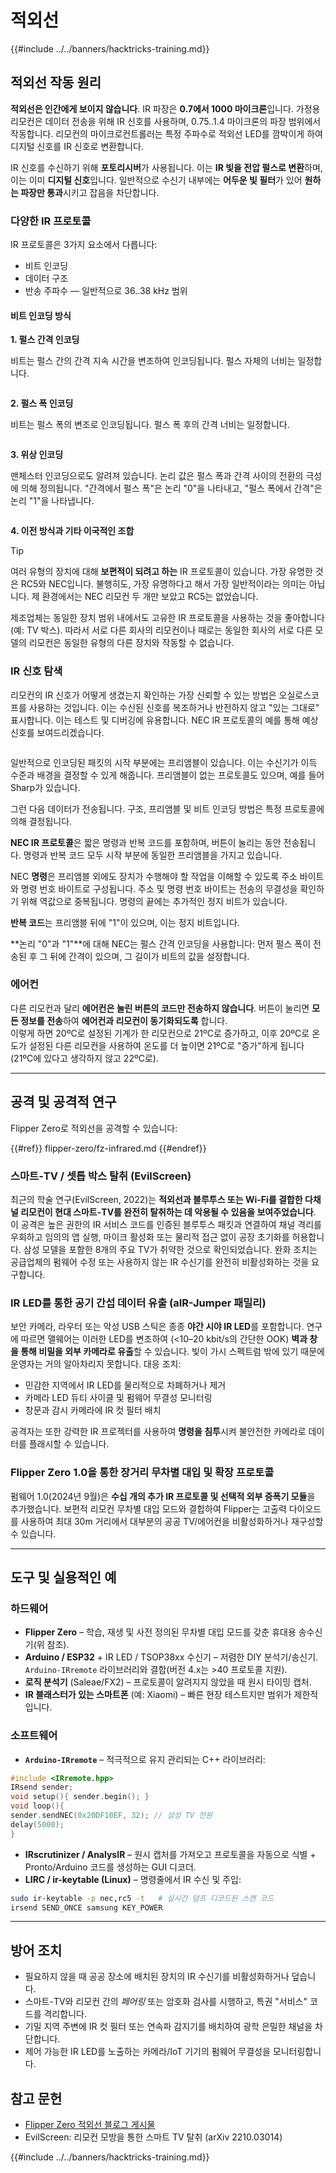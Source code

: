 # 적외선

{{#include ../../banners/hacktricks-training.md}}

## 적외선 작동 원리 <a href="#how-the-infrared-port-works" id="how-the-infrared-port-works"></a>

**적외선은 인간에게 보이지 않습니다**. IR 파장은 **0.7에서 1000 마이크론**입니다. 가정용 리모컨은 데이터 전송을 위해 IR 신호를 사용하며, 0.75..1.4 마이크론의 파장 범위에서 작동합니다. 리모컨의 마이크로컨트롤러는 특정 주파수로 적외선 LED를 깜박이게 하여 디지털 신호를 IR 신호로 변환합니다.

IR 신호를 수신하기 위해 **포토리시버**가 사용됩니다. 이는 **IR 빛을 전압 펄스로 변환**하며, 이는 이미 **디지털 신호**입니다. 일반적으로 수신기 내부에는 **어두운 빛 필터**가 있어 **원하는 파장만 통과**시키고 잡음을 차단합니다.

### 다양한 IR 프로토콜 <a href="#variety-of-ir-protocols" id="variety-of-ir-protocols"></a>

IR 프로토콜은 3가지 요소에서 다릅니다:

- 비트 인코딩
- 데이터 구조
- 반송 주파수 — 일반적으로 36..38 kHz 범위

#### 비트 인코딩 방식 <a href="#bit-encoding-ways" id="bit-encoding-ways"></a>

**1. 펄스 간격 인코딩**

비트는 펄스 간의 간격 지속 시간을 변조하여 인코딩됩니다. 펄스 자체의 너비는 일정합니다.

<figure><img src="../../images/image (295).png" alt=""><figcaption></figcaption></figure>

**2. 펄스 폭 인코딩**

비트는 펄스 폭의 변조로 인코딩됩니다. 펄스 폭 후의 간격 너비는 일정합니다.

<figure><img src="../../images/image (282).png" alt=""><figcaption></figcaption></figure>

**3. 위상 인코딩**

맨체스터 인코딩으로도 알려져 있습니다. 논리 값은 펄스 폭과 간격 사이의 전환의 극성에 의해 정의됩니다. "간격에서 펄스 폭"은 논리 "0"을 나타내고, "펄스 폭에서 간격"은 논리 "1"을 나타냅니다.

<figure><img src="../../images/image (634).png" alt=""><figcaption></figcaption></figure>

**4. 이전 방식과 기타 이국적인 조합**

> [!TIP]
> 여러 유형의 장치에 대해 **보편적이 되려고 하는** IR 프로토콜이 있습니다. 가장 유명한 것은 RC5와 NEC입니다. 불행히도, 가장 유명하다고 해서 가장 일반적이라는 의미는 아닙니다. 제 환경에서는 NEC 리모컨 두 개만 보았고 RC5는 없었습니다.
>
> 제조업체는 동일한 장치 범위 내에서도 고유한 IR 프로토콜을 사용하는 것을 좋아합니다(예: TV 박스). 따라서 서로 다른 회사의 리모컨이나 때로는 동일한 회사의 서로 다른 모델의 리모컨은 동일한 유형의 다른 장치와 작동할 수 없습니다.

### IR 신호 탐색

리모컨의 IR 신호가 어떻게 생겼는지 확인하는 가장 신뢰할 수 있는 방법은 오실로스코프를 사용하는 것입니다. 이는 수신된 신호를 복조하거나 반전하지 않고 "있는 그대로" 표시합니다. 이는 테스트 및 디버깅에 유용합니다. NEC IR 프로토콜의 예를 통해 예상 신호를 보여드리겠습니다.

<figure><img src="../../images/image (235).png" alt=""><figcaption></figcaption></figure>

일반적으로 인코딩된 패킷의 시작 부분에는 프리앰블이 있습니다. 이는 수신기가 이득 수준과 배경을 결정할 수 있게 해줍니다. 프리앰블이 없는 프로토콜도 있으며, 예를 들어 Sharp가 있습니다.

그런 다음 데이터가 전송됩니다. 구조, 프리앰블 및 비트 인코딩 방법은 특정 프로토콜에 의해 결정됩니다.

**NEC IR 프로토콜**은 짧은 명령과 반복 코드를 포함하며, 버튼이 눌리는 동안 전송됩니다. 명령과 반복 코드 모두 시작 부분에 동일한 프리앰블을 가지고 있습니다.

NEC **명령**은 프리앰블 외에도 장치가 수행해야 할 작업을 이해할 수 있도록 주소 바이트와 명령 번호 바이트로 구성됩니다. 주소 및 명령 번호 바이트는 전송의 무결성을 확인하기 위해 역값으로 중복됩니다. 명령의 끝에는 추가적인 정지 비트가 있습니다.

**반복 코드**는 프리앰블 뒤에 "1"이 있으며, 이는 정지 비트입니다.

**논리 "0"과 "1"**에 대해 NEC는 펄스 간격 인코딩을 사용합니다: 먼저 펄스 폭이 전송된 후 그 뒤에 간격이 있으며, 그 길이가 비트의 값을 설정합니다.

### 에어컨

다른 리모컨과 달리 **에어컨은 눌린 버튼의 코드만 전송하지 않습니다**. 버튼이 눌리면 **모든 정보를 전송**하여 **에어컨과 리모컨이 동기화되도록** 합니다.\
이렇게 하면 20ºC로 설정된 기계가 한 리모컨으로 21ºC로 증가하고, 이후 20ºC로 온도가 설정된 다른 리모컨을 사용하여 온도를 더 높이면 21ºC로 "증가"하게 됩니다(21ºC에 있다고 생각하지 않고 22ºC로).

---

## 공격 및 공격적 연구 <a href="#attacks" id="attacks"></a>

Flipper Zero로 적외선을 공격할 수 있습니다:

{{#ref}}
flipper-zero/fz-infrared.md
{{#endref}}

### 스마트-TV / 셋톱 박스 탈취 (EvilScreen)

최근의 학술 연구(EvilScreen, 2022)는 **적외선과 블루투스 또는 Wi-Fi를 결합한 다채널 리모컨이 현대 스마트-TV를 완전히 탈취하는 데 악용될 수 있음을 보여주었습니다**. 이 공격은 높은 권한의 IR 서비스 코드를 인증된 블루투스 패킷과 연결하여 채널 격리를 우회하고 임의의 앱 실행, 마이크 활성화 또는 물리적 접근 없이 공장 초기화를 허용합니다. 삼성 모델을 포함한 8개의 주요 TV가 취약한 것으로 확인되었습니다. 완화 조치는 공급업체의 펌웨어 수정 또는 사용하지 않는 IR 수신기를 완전히 비활성화하는 것을 요구합니다.

### IR LED를 통한 공기 간섭 데이터 유출 (aIR-Jumper 패밀리)

보안 카메라, 라우터 또는 악성 USB 스틱은 종종 **야간 시야 IR LED**를 포함합니다. 연구에 따르면 맬웨어는 이러한 LED를 변조하여 (<10–20 kbit/s의 간단한 OOK) **벽과 창을 통해 비밀을 외부 카메라로 유출**할 수 있습니다. 빛이 가시 스펙트럼 밖에 있기 때문에 운영자는 거의 알아차리지 못합니다. 대응 조치:

* 민감한 지역에서 IR LED를 물리적으로 차폐하거나 제거
* 카메라 LED 듀티 사이클 및 펌웨어 무결성 모니터링
* 창문과 감시 카메라에 IR 컷 필터 배치

공격자는 또한 강력한 IR 프로젝터를 사용하여 **명령을 침투**시켜 불안전한 카메라로 데이터를 플래시할 수 있습니다.

### Flipper Zero 1.0을 통한 장거리 무차별 대입 및 확장 프로토콜

펌웨어 1.0(2024년 9월)은 **수십 개의 추가 IR 프로토콜 및 선택적 외부 증폭기 모듈**을 추가했습니다. 보편적 리모컨 무차별 대입 모드와 결합하여 Flipper는 고출력 다이오드를 사용하여 최대 30m 거리에서 대부분의 공공 TV/에어컨을 비활성화하거나 재구성할 수 있습니다.

---

## 도구 및 실용적인 예 <a href="#tooling" id="tooling"></a>

### 하드웨어

* **Flipper Zero** – 학습, 재생 및 사전 정의된 무차별 대입 모드를 갖춘 휴대용 송수신기(위 참조).
* **Arduino / ESP32** + IR LED / TSOP38xx 수신기 – 저렴한 DIY 분석기/송신기. `Arduino-IRremote` 라이브러리와 결합(버전 4.x는 >40 프로토콜 지원).
* **로직 분석기** (Saleae/FX2) – 프로토콜이 알려지지 않았을 때 원시 타이밍 캡처.
* **IR 블래스터가 있는 스마트폰** (예: Xiaomi) – 빠른 현장 테스트지만 범위가 제한적입니다.

### 소프트웨어

* **`Arduino-IRremote`** – 적극적으로 유지 관리되는 C++ 라이브러리:
```cpp
#include <IRremote.hpp>
IRsend sender;
void setup(){ sender.begin(); }
void loop(){
sender.sendNEC(0x20DF10EF, 32); // 삼성 TV 전원
delay(5000);
}
```
* **IRscrutinizer / AnalysIR** – 원시 캡처를 가져오고 프로토콜을 자동으로 식별 + Pronto/Arduino 코드를 생성하는 GUI 디코더.
* **LIRC / ir-keytable (Linux)** – 명령줄에서 IR 수신 및 주입:
```bash
sudo ir-keytable -p nec,rc5 -t   # 실시간 덤프 디코드된 스캔 코드
irsend SEND_ONCE samsung KEY_POWER
```

---

## 방어 조치 <a href="#defense" id="defense"></a>

* 필요하지 않을 때 공공 장소에 배치된 장치의 IR 수신기를 비활성화하거나 덮습니다.
* 스마트-TV와 리모컨 간의 *페어링* 또는 암호화 검사를 시행하고, 특권 "서비스" 코드를 격리합니다.
* 기밀 지역 주변에 IR 컷 필터 또는 연속파 감지기를 배치하여 광학 은밀한 채널을 차단합니다.
* 제어 가능한 IR LED를 노출하는 카메라/IoT 기기의 펌웨어 무결성을 모니터링합니다.

## 참고 문헌

- [Flipper Zero 적외선 블로그 게시물](https://blog.flipperzero.one/infrared/)
- EvilScreen: 리모컨 모방을 통한 스마트 TV 탈취 (arXiv 2210.03014)

{{#include ../../banners/hacktricks-training.md}}
